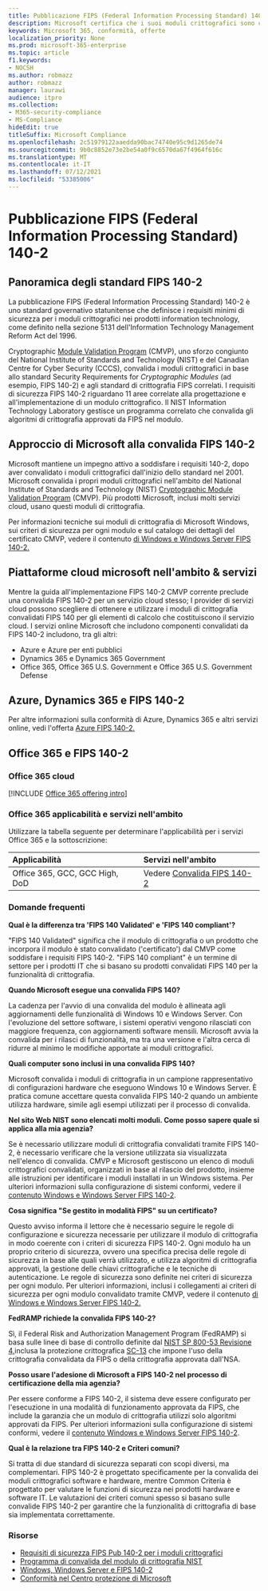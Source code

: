 ```yaml
---
title: Pubblicazione FIPS (Federal Information Processing Standard) 140-2
description: Microsoft certifica che i suoi moduli crittografici sono conformi al Federal Information Processing Standard statunitense.
keywords: Microsoft 365, conformità, offerte
localization_priority: None
ms.prod: microsoft-365-enterprise
ms.topic: article
f1.keywords:
- NOCSH
ms.author: robmazz
author: robmazz
manager: laurawi
audience: itpro
ms.collection:
- M365-security-compliance
- MS-Compliance
hideEdit: true
titleSuffix: Microsoft Compliance
ms.openlocfilehash: 2c51979122aaedda90bac74740e95c9d1265de74
ms.sourcegitcommit: 9b0c8852e73e2be54a0f9c6570da67f4964f616c
ms.translationtype: MT
ms.contentlocale: it-IT
ms.lasthandoff: 07/12/2021
ms.locfileid: "53385006"
---
```

# <a name="federal-information-processing-standard-fips-publication-140-2"></a>Pubblicazione FIPS (Federal Information Processing Standard) 140-2

## <a name="fips-140-2-standard-overview"></a>Panoramica degli standard FIPS 140-2

La pubblicazione FIPS (Federal Information Processing Standard) 140-2 è uno standard governativo statunitense che definisce i requisiti minimi di sicurezza per i moduli crittografici nei prodotti information technology, come definito nella sezione 5131 dell'Information Technology Management Reform Act del 1996.

Cryptographic [Module Validation Program](https://csrc.nist.gov/Projects/cryptographic-module-validation-program) (CMVP), uno sforzo congiunto del National Institute of Standards and Technology (NIST) e del Canadian Centre for Cyber Security (CCCS), convalida i moduli crittografici in base allo standard Security Requirements for *Cryptographic Modules* (ad esempio, FIPS 140-2) e agli standard di crittografia FIPS correlati. I requisiti di sicurezza FIPS 140-2 riguardano 11 aree correlate alla progettazione e all'implementazione di un modulo crittografico. Il NIST Information Technology Laboratory gestisce un programma correlato che convalida gli algoritmi di crittografia approvati da FIPS nel modulo.

## <a name="microsofts-approach-to-fips-140-2-validation"></a>Approccio di Microsoft alla convalida FIPS 140-2

Microsoft mantiene un impegno attivo a soddisfare i requisiti 140-2, dopo aver convalidato i moduli crittografici dall'inizio dello standard nel 2001. Microsoft convalida i propri moduli crittografici nell'ambito del National Institute of Standards and Technology (NIST) [Cryptographic Module Validation Program](https://csrc.nist.gov/Projects/cryptographic-module-validation-program) (CMVP). Più prodotti Microsoft, inclusi molti servizi cloud, usano questi moduli di crittografia.

Per informazioni tecniche sui moduli di crittografia di Microsoft Windows, sui criteri di sicurezza per ogni modulo e sul catalogo dei dettagli del certificato CMVP, vedere il contenuto [di Windows e Windows Server FIPS 140-2.](https://aka.ms/AA6ehud)

## <a name="microsoft-in-scope-cloud-platforms--services"></a>Piattaforme cloud microsoft nell'ambito & servizi

Mentre la guida all'implementazione FIPS 140-2 CMVP corrente preclude una convalida FIPS 140-2 per un servizio cloud stesso; I provider di servizi cloud possono scegliere di ottenere e utilizzare i moduli di crittografia convalidati FIPS 140 per gli elementi di calcolo che costituiscono il servizio cloud. I servizi online Microsoft che includono componenti convalidati da FIPS 140-2 includono, tra gli altri:

- Azure e Azure per enti pubblici
- Dynamics 365 e Dynamics 365 Government
- Office 365, Office 365 U.S. Government e Office 365 U.S. Government Defense

## <a name="azure-dynamics-365-and-fips-140-2"></a>Azure, Dynamics 365 e FIPS 140-2

Per altre informazioni sulla conformità di Azure, Dynamics 365 e altri servizi online, vedi l'offerta [Azure FIPS 140-2.](/azure/compliance/offerings/offering-fips-140-2)

## <a name="office-365-and-fips-140-2"></a>Office 365 e FIPS 140-2

### <a name="office-365-cloud-environments"></a>Office 365 cloud

[!INCLUDE [Office 365 offering intro](../includes/o365-offering-introduction.md)]

### <a name="office-365-applicability-and-in-scope-services"></a>Office 365 applicabilità e servizi nell'ambito

Utilizzare la tabella seguente per determinare l'applicabilità per i servizi Office 365 e la sottoscrizione:

| **Applicabilità** | **Servizi nell'ambito** |
|:------------------|:----------------------|
| Office 365, GCC, GCC High, DoD | Vedere [Convalida FIPS 140-2](/windows/security/threat-protection/fips-140-validation) |

### <a name="frequently-asked-questions"></a>Domande frequenti

**Qual è la differenza tra 'FIPS 140 Validated' e 'FIPS 140 compliant'?**

"FIPS 140 Validated" significa che il modulo di crittografia o un prodotto che incorpora il modulo è stato convalidato ('certificato') dal CMVP come soddisfare i requisiti FIPS 140-2. "FiPS 140 compliant" è un termine di settore per i prodotti IT che si basano su prodotti convalidati FIPS 140 per la funzionalità di crittografia.

**Quando Microsoft esegue una convalida FIPS 140?**

La cadenza per l'avvio di una convalida del modulo è allineata agli aggiornamenti delle funzionalità di Windows 10 e Windows Server. Con l'evoluzione del settore software, i sistemi operativi vengono rilasciati con maggiore frequenza, con aggiornamenti software mensili. Microsoft avvia la convalida per i rilasci di funzionalità, ma tra una versione e l'altra cerca di ridurre al minimo le modifiche apportate ai moduli crittografici.

**Quali computer sono inclusi in una convalida FIPS 140?**

Microsoft convalida i moduli di crittografia in un campione rappresentativo di configurazioni hardware che eseguono Windows 10 e Windows Server. È pratica comune accettare questa convalida FIPS 140-2 quando un ambiente utilizza hardware, simile agli esempi utilizzati per il processo di convalida.

**Nel sito Web NIST sono elencati molti moduli. Come posso sapere quale si applica alla mia agenzia?**

Se è necessario utilizzare moduli di crittografia convalidati tramite FIPS 140-2, è necessario verificare che la versione utilizzata sia visualizzata nell'elenco di convalida. CMVP e Microsoft gestiscono un elenco di moduli crittografici convalidati, organizzati in base al rilascio del prodotto, insieme alle istruzioni per identificare i moduli installati in un Windows sistema. Per ulteriori informazioni sulla configurazione di sistemi conformi, vedere il [contenuto Windows e Windows Server FIPS 140-2](https://aka.ms/AA6ehud).

**Cosa significa "Se gestito in modalità FIPS" su un certificato?**

Questo avviso informa il lettore che è necessario seguire le regole di configurazione e sicurezza necessarie per utilizzare il modulo di crittografia in modo coerente con i criteri di sicurezza FIPS 140-2. Ogni modulo ha un proprio criterio di sicurezza, ovvero una specifica precisa delle regole di sicurezza in base alle quali verrà utilizzato, e utilizza algoritmi di crittografia approvati, la gestione delle chiavi crittografiche e le tecniche di autenticazione. Le regole di sicurezza sono definite nei criteri di sicurezza per ogni modulo. Per ulteriori informazioni, inclusi i collegamenti ai criteri di sicurezza per ogni modulo convalidato tramite CMVP, vedere il contenuto [di Windows e Windows Server FIPS 140-2.](https://aka.ms/AA6ehud)

**FedRAMP richiede la convalida FIPS 140-2?**

Sì, il Federal Risk and Authorization Management Program (FedRAMP) si basa sulle linee di base di controllo definite dal [NIST SP 800-53 Revisione 4,](https://nvd.nist.gov/800-53/Rev4/)inclusa la protezione crittografica [SC-13](https://nvd.nist.gov/800-53/Rev4/control/SC-13) che impone l'uso della crittografia convalidata da FIPS o della crittografia approvata dall'NSA.

**Posso usare l'adesione di Microsoft a FIPS 140-2 nel processo di certificazione della mia agenzia?**

Per essere conforme a FIPS 140-2, il sistema deve essere configurato per l'esecuzione in una modalità di funzionamento approvata da FIPS, che include la garanzia che un modulo di crittografia utilizzi solo algoritmi approvati da FIPS. Per ulteriori informazioni sulla configurazione di sistemi conformi, vedere il [contenuto Windows e Windows Server FIPS 140-2](https://aka.ms/AA6ehud).

**Qual è la relazione tra FIPS 140-2 e Criteri comuni?**

Si tratta di due standard di sicurezza separati con scopi diversi, ma complementari. FIPS 140-2 è progettato specificamente per la convalida dei moduli crittografici software e hardware, mentre Common Criteria è progettato per valutare le funzioni di sicurezza nei prodotti hardware e software IT. Le valutazioni dei criteri comuni spesso si basano sulle convalide FIPS 140-2 per garantire che la funzionalità di crittografia di base sia implementata correttamente.

### <a name="resources"></a>Risorse

- [Requisiti di sicurezza FIPS Pub 140-2 per i moduli crittografici](https://csrc.nist.gov/publications/fips/fips140-2/fips1402.pdf)
- [Programma di convalida del modulo di crittografia NIST](https://csrc.nist.gov/groups/STM/cmvp/index.html)
- [Windows, Windows Server e FIPS 140-2](/windows/security/threat-protection/fips-140-validation)
- [Conformità nel Centro protezione di Microsoft](https://www.microsoft.com/trust-center/compliance/compliance-overview)
